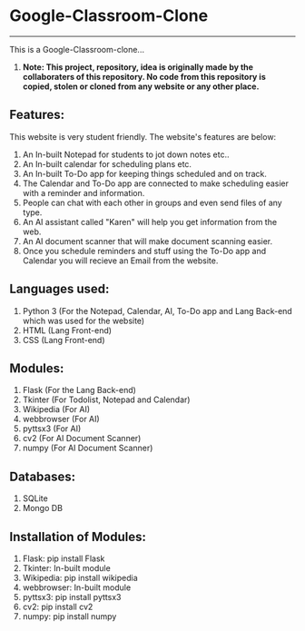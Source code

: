 # Google-Classroom-Clone
-----------------------------------

This is a Google-Classroom-clone...

1. **Note: This project, repository, idea is originally made by the collaboraters of this repository. No code from this repository is copied, stolen or cloned from any website or any other place.**

Features:
-----------------------------------------
This website is very student friendly. The website's features are below:

1. An In-built Notepad for students to jot down notes etc..
2. An In-built calendar for scheduling plans etc.
3. An In-built To-Do app for keeping things scheduled and on track.
4. The Calendar and To-Do app are connected to make scheduling easier with a reminder and information.
5. People can chat with each other in groups and even send files of any type.
6. An AI assistant called "Karen" will help you get information from the web.
7. An AI document scanner that will make document scanning easier.
8. Once you schedule reminders and stuff using the To-Do app and Calendar you will recieve an Email from the website.

Languages used:
--------------------------------------
1. Python 3 (For the Notepad, Calendar, AI, To-Do app and Lang Back-end which was used for the website) 
2. HTML (Lang Front-end)
3. CSS (Lang Front-end)

Modules:
---------------------------------------
1. Flask (For the Lang Back-end)
2. Tkinter (For Todolist, Notepad and Calendar)
3. Wikipedia (For AI)
4. webbrowser (For AI)
5. pyttsx3 (For AI)
6. cv2 (For AI Document Scanner)
7. numpy (For AI Document Scanner)

Databases:
----------------------------------------
1. SQLite
2. Mongo DB

Installation of Modules:
---------------------------------------------
1. Flask: pip install Flask
2. Tkinter: In-built module
3. Wikipedia: pip install wikipedia
4. webbrowser: In-built module
5. pyttsx3: pip install pyttsx3
6. cv2: pip install cv2
7. numpy: pip install numpy
